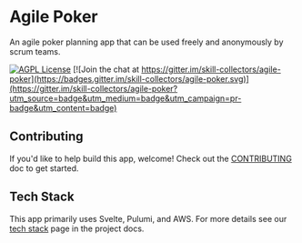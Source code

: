 # Agile Poker

An agile poker planning app that can be used freely and anonymously by scrum teams.

[![AGPL License](https://img.shields.io/badge/license-AGPL-blue.svg)](http://www.gnu.org/licenses/agpl-3.0)
[![Join the chat at https://gitter.im/skill-collectors/agile-poker](https://badges.gitter.im/skill-collectors/agile-poker.svg)](https://gitter.im/skill-collectors/agile-poker?utm_source=badge&utm_medium=badge&utm_campaign=pr-badge&utm_content=badge)

## Contributing

If you'd like to help build this app, welcome! Check out the
[CONTRIBUTING](./CONTRIBUTING.md) doc to get started.

## Tech Stack

This app primarily uses Svelte, Pulumi, and AWS. For more details see our [tech stack](https://skill-collectors.github.io/agile-poker/reference/tech-stack) page in the project docs.
